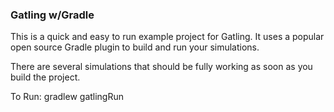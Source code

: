 ### Gatling w/Gradle ###

This is a quick and easy to run example project for Gatling. It uses a popular open source Gradle plugin to build and run your simulations.

There are several simulations that should be fully working as soon as you build the project.

To Run: gradlew gatlingRun